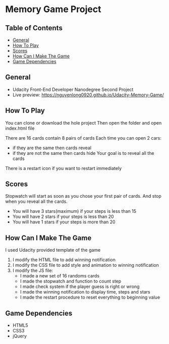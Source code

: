 # Memory Game Project


## Table of Contents

* [General](#general)
* [How To Play](#how-to-play)
* [Scores](#scores)
* [How Can I Make The Game](#how-can-I-make-the-game)
* [Game Dependencies](#game-dependencies)


## General 

* Udacity Front-End Developer Nanodegree Second Project
* Live preview: https://nguyenlong0920.github.io/Udacity-Memory-Game/

## How To Play
You can clone or download the hole project
Then open the folder and open index.html file

There are 16 cards contain 8 pairs of cards
Each time you can open 2 cars:
* if they are the same then cards reveal
* if they are not the same then cards hide
Your goal is to reveal all the cards

There is a restart icon if you want to restart immediately

## Scores

Stopwatch will start as soon as you chose your first pair of cards.
And stop when you reveal all the cards.
* You will have 3 stars(maximum) if your steps is less than 15
* You will have 2 stars if your steps is less than 20
* You will have 1 stars if your steps is more than 20

## How Can I Make The Game

I used Udacity provided template of the game

1. I modify the HTML file to add winning notification
2. I modify the CSS file to add style and animation to winning notification
3. I modify the JS file:
	* I made a new set of 16 randoms cards
	* I made the stopwatch and function to count step
	* I made check system if the player guess is right or wrong
	* I made the winning notification to display time, steps and stars
	* I made the restart procedure to reset everything to beginning value

## Game Dependencies
* HTML5
* CSS3
* jQuery
